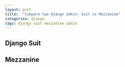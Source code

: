 ```yaml
---
layout: post
title:  "Compare two django admin- Suit vs Mezzanine"
categories: django
tags: django suit mezzanine admin
---
```


## Django Suit


## Mezzanine
